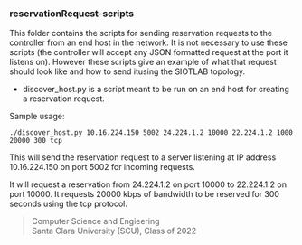 ### reservationRequest-scripts
This folder contains the scripts for sending reservation requests to the controller from an end host in the network. It is not necessary to use these scripts (the controller will accept any JSON formatted request at the port it listens on). However these scripts give an example of what that request should look like and how to send itusing the SIOTLAB topology.

* discover_host.py is a script meant to be run on an end host for creating a reservation request.

Sample usage:
```
./discover_host.py 10.16.224.150 5002 24.224.1.2 10000 22.224.1.2 1000 20000 300 tcp
```
This will send the reservation request to a server listening at IP address 10.16.224.150 on port 5002 for incoming requests.

It will request a reservation from 24.224.1.2 on port 10000 to 22.224.1.2 on port 10000. It requests 20000 kbps of bandwidth to be reserved for 300 seconds using the tcp protocol.

> Computer Science and Engieering<br />Santa Clara University (SCU), Class of 2022
